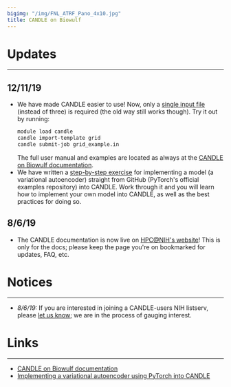 ```yaml
---
bigimg: "/img/FNL_ATRF_Pano_4x10.jpg"
title: CANDLE on Biowulf
---
```


# Updates
---

## 12/11/19

* We have made CANDLE easier to use! Now, only a [single input file](https://github.com/fnlcr-bids-sdsi/candle/blob/master/templates/examples/grid/grid_example.in) (instead of three) is required (the old way still works though). Try it out by running:
  ```bash
  module load candle
  candle import-template grid
  candle submit-job grid_example.in
  ```
  The full user manual and examples are located as always at the [CANDLE on Biowulf documentation](https://hpc.nih.gov/apps/candle).
* We have written a [step-by-step exercise](https://cbiit.github.com/sdsi/vae_with_pytorch) for implementing a model (a variational autoencoder) straight from GitHub (PyTorch's official examples repository) into CANDLE. Work through it and you will learn how to implement your own model into CANDLE, as well as the best practices for doing so.

## 8/6/19

* The CANDLE documentation is now live on [HPC@NIH's website](https://hpc.nih.gov/apps/candle)! This is only for the docs; please keep the page you're on bookmarked for updates, FAQ, etc.

# Notices
---

* *8/6/19:* If you are interested in joining a CANDLE-users NIH listserv, please [let us know](mailto:andrew.weisman@nih.gov); we are in the process of gauging interest.

# Links
---

* [CANDLE on Biowulf documentation](https://hpc.nih.gov/apps/candle)
* [Implementing a variational autoencoder using PyTorch into CANDLE](https://cbiit.github.com/sdsi/vae_with_pytorch)
